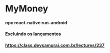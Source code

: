 # MyMoney

#### npx react-native run-android

#### Excluindo os lançamentos

#### https://class.devsamurai.com.br/lectures/237